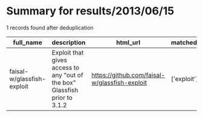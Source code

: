 
# Summary for results/2013/06/15
    
1 records found after deduplication

| full_name | description | html_url | matched_list | matched_count | pushed_at | size | stargazers_count | language | forks_count |
|----------------------------|----------------------------------------------------------------------------|-----------------------------------------------|----------------|-----------------|---------------------------|--------|--------------------|------------|---------------|
| faisal-w/glassfish-exploit | Exploit that gives access to any "out of the box" Glassfish prior to 3.1.2 | https://github.com/faisal-w/glassfish-exploit | ['exploit'] | 1 | 2013-06-15 19:55:09+00:00 | 116 | 1 | Java | 0 |
